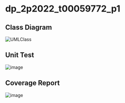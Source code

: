# dp_2p2022_t00059772_p1

## Class Diagram

![UMLClass](https://user-images.githubusercontent.com/99297786/189313958-632d24f8-6592-44c5-ac9b-36580fdad3e8.png)

## Unit Test

![image](https://user-images.githubusercontent.com/99297786/189520639-5d9d84a1-b62c-4a19-8c85-4a1a9ea97891.png)

## Coverage Report

![image](https://user-images.githubusercontent.com/99297786/189520496-49bdacc8-0d81-42f4-8835-e367239b1394.png)
